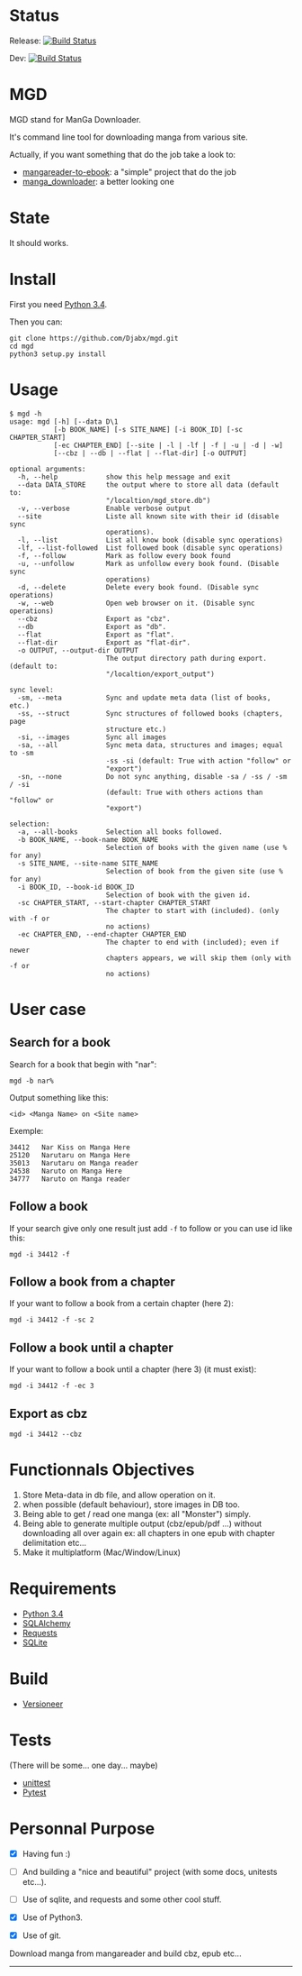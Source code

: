 # Status

Release: [![Build Status](https://travis-ci.org/Djabx/mgd.svg?branch=master)](https://travis-ci.org/Djabx/mgd)

Dev: [![Build Status](https://travis-ci.org/Djabx/mgd.svg?branch=develop)](https://travis-ci.org/Djabx/mgd)

# MGD


MGD stand for ManGa Downloader.

It's command line tool for downloading manga from various site.

Actually, if you want something that do the job take a look to:

 - [mangareader-to-ebook][1]: a "simple" project that do the job
 - [manga_downloader][2]: a better looking one

# State

It should works.

# Install


First you need [Python 3.4][6].

Then you can:

	git clone https://github.com/Djabx/mgd.git
	cd mgd
	python3 setup.py install


# Usage

	$ mgd -h
	usage: mgd [-h] [--data D\1
	           [-b BOOK_NAME] [-s SITE_NAME] [-i BOOK_ID] [-sc CHAPTER_START]
	           [-ec CHAPTER_END] [--site | -l | -lf | -f | -u | -d | -w]
	           [--cbz | --db | --flat | --flat-dir] [-o OUTPUT]

	optional arguments:
	  -h, --help            show this help message and exit
	  --data DATA_STORE     the output where to store all data (default to:
	                        "/localtion/mgd_store.db")
	  -v, --verbose         Enable verbose output
	  --site                Liste all known site with their id (disable sync
	                        operations).
	  -l, --list            List all know book (disable sync operations)
	  -lf, --list-followed  List followed book (disable sync operations)
	  -f, --follow          Mark as follow every book found
	  -u, --unfollow        Mark as unfollow every book found. (Disable sync
	                        operations)
	  -d, --delete          Delete every book found. (Disable sync operations)
	  -w, --web             Open web browser on it. (Disable sync operations)
	  --cbz                 Export as "cbz".
	  --db                  Export as "db".
	  --flat                Export as "flat".
	  --flat-dir            Export as "flat-dir".
	  -o OUTPUT, --output-dir OUTPUT
	                        The output directory path during export. (default to:
	                        "/localtion/export_output")

	sync level:
	  -sm, --meta           Sync and update meta data (list of books, etc.)
	  -ss, --struct         Sync structures of followed books (chapters, page
	                        structure etc.)
	  -si, --images         Sync all images
	  -sa, --all            Sync meta data, structures and images; equal to -sm
	                        -ss -si (default: True with action "follow" or
	                        "export")
	  -sn, --none           Do not sync anything, disable -sa / -ss / -sm / -si
	                        (default: True with others actions than "follow" or
	                        "export")

	selection:
	  -a, --all-books       Selection all books followed.
	  -b BOOK_NAME, --book-name BOOK_NAME
	                        Selection of books with the given name (use % for any)
	  -s SITE_NAME, --site-name SITE_NAME
	                        Selection of book from the given site (use % for any)
	  -i BOOK_ID, --book-id BOOK_ID
	                        Selection of book with the given id.
	  -sc CHAPTER_START, --start-chapter CHAPTER_START
	                        The chapter to start with (included). (only with -f or
	                        no actions)
	  -ec CHAPTER_END, --end-chapter CHAPTER_END
	                        The chapter to end with (included); even if newer
	                        chapters appears, we will skip them (only with -f or
	                        no actions)


# User case

## Search for a book

Search for a book that begin with "nar":

	mgd -b nar%

Output something like this:

	<id> <Manga Name> on <Site name>

Exemple:

	34412   Nar Kiss on Manga Here
	25120   Narutaru on Manga Here
	35013   Narutaru on Manga reader
	24538   Naruto on Manga Here
	34777   Naruto on Manga reader

## Follow a book

If your search give only one result just add `-f` to follow or you can use id like this:

	mgd -i 34412 -f

## Follow a book from a chapter

If your want to follow a book from a certain chapter (here 2):

	mgd -i 34412 -f -sc 2

## Follow a book until a chapter

If your want to follow a book until a chapter (here 3) (it must exist):

	mgd -i 34412 -f -ec 3


## Export as cbz

	mgd -i 34412 --cbz


# Functionnals Objectives

 1. Store Meta-data in db file, and allow operation on it.
 2. when possible (default behaviour), store images in DB too.
 2. Being able to get / read one manga (ex: all "Monster") simply.
 3. Being able to generate multiple output (cbz/epub/pdf ...) without downloading all over again
    ex: all chapters in one epub with chapter delimitation etc...
 4. Make it multiplatform (Mac/Window/Linux)


# Requirements

- [Python 3.4][6]
- [SQLAlchemy][3]
- [Requests][4]
- [SQLite][5]

# Build

- [Versioneer][9]


# Tests

(There will be some... one day... maybe)

- [unittest][8]
- [Pytest][7]


# Personnal Purpose

- [x] Having fun :)
- [ ] And building a "nice and beautiful" project (with some docs, unitests etc...).
- [ ] Use of sqlite, and requests and some other cool stuff.
- [x] Use of Python3.
- [x] Use of git.


Download manga from mangareader and build cbz, epub etc...

----------

  [1]: https://github.com/saturngod/mangareader-to-ebook "mangareader-to-ebook on Github"
  [2]: https://github.com/jiaweihli/manga_downloader "manga_downloader on Github"
  [3]: http://www.sqlalchemy.org/ "SQLalchemy"
  [4]: http://docs.python-requests.org/ "Requests"
  [5]: https://www.sqlite.org/ "SQLite"
  [6]: http://python.org/ "Python"
  [7]: http://pytest.org/ "PyTest"
  [8]: https://docs.python.org/2/library/unittest.html "unittest"
  [9]: https://github.com/warner/python-versioneer "Python versioneer"
